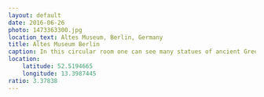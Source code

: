 ```yaml
---
layout: default
date: 2016-06-26
photo: 1473363300.jpg
location_text: Altes Museum, Berlin, Germany
title: Altes Museum Berlin
caption: In this circular room one can see many statues of ancient Greek gods. The Altes Musuem is clearly my favorite in Berlin, its achitecture and expositions are amazing!
location:
    latitude: 52.5194665
    longitude: 13.3987445
ratio: 3.37838
---
```

